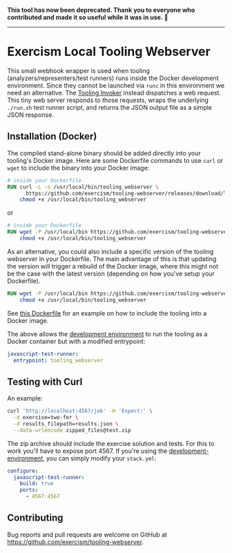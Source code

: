 **This tool has now been deprecated. Thank you to everyone who contributed and made it so useful while it was in use. :blue_heart:**

---

# Exercism Local Tooling Webserver

This small webhook wrapper is used when tooling (analyzers/representers/test runners) runs inside the Docker development environment. Since they cannot be launched via `runc` in this environment we need an alternative. The [Tooling Invoker](https://github.com/exercism/tooling-invoker/) instead dispatches a web request. This tiny web server responds to those requests, wraps the underlying `./run.sh` test runner script, and returns the JSON output file as a simple JSON response.

## Installation (Docker)

The compiled stand-alone binary should be added directly into your tooling's Docker image. Here are some Dockerfile commands to use `curl` or `wget` to include the binary into your Docker image:

```dockerfile
# inside your Dockerfile
RUN curl -L -o /usr/local/bin/tooling_webserver \
      https://github.com/exercism/tooling-webserver/releases/download/latest/tooling_webserver && \
    chmod +x /usr/local/bin/tooling_webserver
```

or

```dockerfile
# inside your Dockerfile
RUN wget -P /usr/local/bin https://github.com/exercism/tooling-webserver/releases/latest/download/tooling_webserver && \
    chmod +x /usr/local/bin/tooling_webserver
```

As an alternative, you could also include a specific version of the tooling webserver in your Dockerfile. The main advantage of this is that updating the version will trigger a rebuild of the Docker image, where this might not be the case with the latest version (depending on how you've setup your Dockerfile).

```dockerfile
RUN wget -P /usr/local/bin https://github.com/exercism/tooling-webserver/releases/download/0.10.0/tooling_webserver && \
    chmod +x /usr/local/bin/tooling_webserver
```

See [this Dockerfile](https://github.com/exercism/javascript-test-runner/blob/master/Dockerfile#L33) for an example on how to include the tooling into a Docker image.

The above allows the [development environment](https://github.com/exercism/development-environment/) to run the tooling as a Docker container but with a modified entrypoint:

```yaml
javascript-test-runner:
  entrypoint: tooling_webserver
```

## Testing with Curl

An example:

```bash
curl 'http://localhost:4567/job' -H 'Expect:' \
  -d exercise=two-fer \
  -d results_filepath=results.json \
  --data-urlencode zipped_files@test.zip
```

The zip archive should include the exercise solution and tests. For this to work you'll have to expose port 4567. If you're using the [development-environment](https://github.com/exercism/development-environment/), you can simply modify your `stack.yml`:

```yaml
configure:
  javascript-test-runner:
    build: true
    ports:
      - 4567:4567
```

## Contributing

Bug reports and pull requests are welcome on GitHub at https://github.com/exercism/tooling-webserver.


